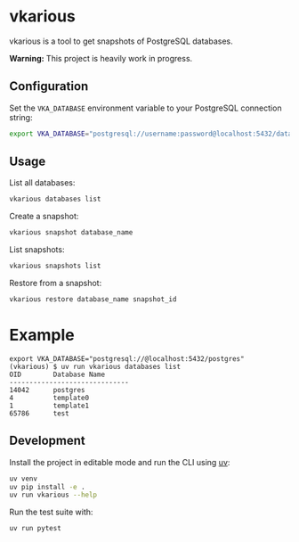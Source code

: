 # vkarious

vkarious is a tool to get snapshots of PostgreSQL databases.

**Warning:** This project is heavily work in progress.

## Configuration

Set the `VKA_DATABASE` environment variable to your PostgreSQL connection string:

```bash
export VKA_DATABASE="postgresql://username:password@localhost:5432/database_name"
```

## Usage

List all databases:
```bash
vkarious databases list
```

Create a snapshot:
```bash
vkarious snapshot database_name
```

List snapshots:
```bash
vkarious snapshots list
```

Restore from a snapshot:
```bash
vkarious restore database_name snapshot_id
```

# Example
```
export VKA_DATABASE="postgresql://@localhost:5432/postgres"
(vkarious) $ uv run vkarious databases list
OID        Database Name
------------------------------
14042      postgres
4          template0
1          template1
65786      test
```



## Development

Install the project in editable mode and run the CLI using
[uv](https://docs.astral.sh/uv/):

```bash
uv venv
uv pip install -e .
uv run vkarious --help
```

Run the test suite with:

```bash
uv run pytest
```
